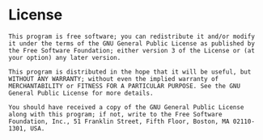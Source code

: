 
# License


	This program is free software; you can redistribute it and/or modify it under the terms of the GNU General Public License as published by the Free Software Foundation; either version 3 of the License or (at your option) any later version.

	This program is distributed in the hope that it will be useful, but WITHOUT ANY WARRANTY; without even the implied warranty of MERCHANTABILITY or FITNESS FOR A PARTICULAR PURPOSE. See the GNU General Public License for more details.

	You should have received a copy of the GNU General Public License along with this program; if not, write to the Free Software Foundation, Inc., 51 Franklin Street, Fifth Floor, Boston, MA 02110-1301, USA.
